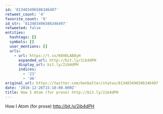```yaml
---
id: '813403496586346497'
retweet_count: '4'
favorite_count: '9'
id_str: '813403496586346497'
retweeted: false
entities:
  hashtags: []
  symbols: []
  user_mentions: []
  urls:
    - url: https://t.co/K0X6LAB8yH
      expanded_url: http://bit.ly/2ib4dPH
      display_url: bit.ly/2ib4dPH
      indices:
        - '23'
        - '46'
original_url: https://twitter.com/benbalter/status/813403496586346497
date: '2016-12-26T15:18:00.000Z'
title: How I Atom (for prose) http://bit.ly/2ib4dPH
---
```


How I Atom (for prose) http://bit.ly/2ib4dPH